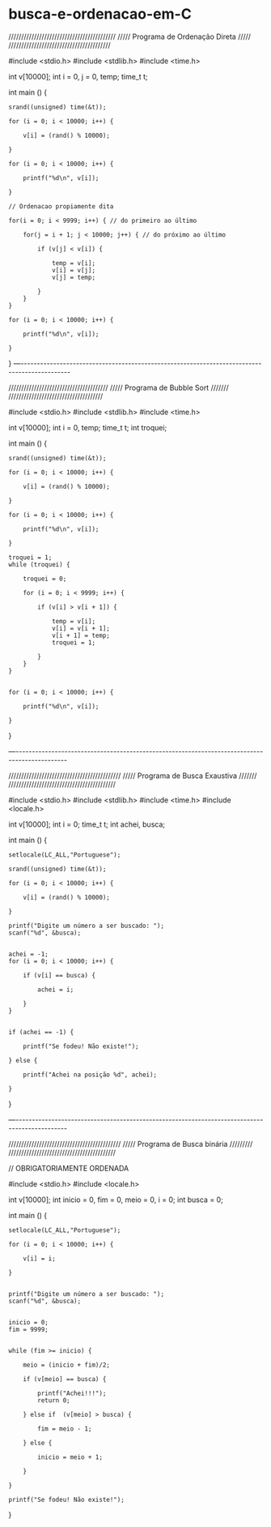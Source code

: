 # busca-e-ordenacao-em-C


//////////////////////////////////////////
/////  Programa de Ordenação Direta /////
////////////////////////////////////////

#include <stdio.h>
#include <stdlib.h>
#include <time.h>

int v[10000];
int i = 0, j = 0, temp;
time_t t;


int main () {
	
	srand((unsigned) time(&t));
	
	for (i = 0; i < 10000; i++) {
		
		v[i] = (rand() % 10000);
		
	}
	
	for (i = 0; i < 10000; i++) {
		
		printf("%d\n", v[i]);
		
	}        
	
	// Ordenacao propiamente dita
	
	for(i = 0; i < 9999; i++) { // do primeiro ao último
		
		for(j = i + 1; j < 10000; j++) { // do próximo ao último
		
			if (v[j] < v[i]) {
				
				temp = v[i];
				v[i] = v[j];
				v[j] = temp;
				
			}
		}                                                                              
	}
	
	for (i = 0; i < 10000; i++) {
		
		printf("%d\n", v[i]);
		
	}        
	
}
 —---------------------------------------------------------------------------------------------

///////////////////////////////////////
/////  Programa de Bubble Sort ///////
/////////////////////////////////////

#include <stdio.h>
#include <stdlib.h>
#include <time.h>

int v[10000];
int i = 0, temp;
time_t t;
int troquei;

int main () {
	
	srand((unsigned) time(&t));
	
	for (i = 0; i < 10000; i++) {
		
		v[i] = (rand() % 10000);
		
	}
	
	for (i = 0; i < 10000; i++) {
		
		printf("%d\n", v[i]);
		
	}        
	
	troquei = 1;
	while (troquei) {
		
		troquei = 0;
		
		for (i = 0; i < 9999; i++) {
	
			if (v[i] > v[i + 1]) {
				
				temp = v[i];
				v[i] = v[i + 1];
				v[i + 1] = temp;
				troquei = 1;
				
			}
		}
	}

	
	for (i = 0; i < 10000; i++) {
		
		printf("%d\n", v[i]);
		
	}        
	
}

—----------------------------------------------------------------------------------------------

////////////////////////////////////////////
/////  Programa de Busca Exaustiva  ///////
//////////////////////////////////////////

#include <stdio.h>
#include <stdlib.h>
#include <time.h>
#include <locale.h>

int v[10000];
int i = 0;
time_t t;
int achei, busca;

int main () {
	
	setlocale(LC_ALL,"Portuguese");
	
	srand((unsigned) time(&t));
	
	for (i = 0; i < 10000; i++) {
		
		v[i] = (rand() % 10000);
		
	}

	printf("Digite um número a ser buscado: ");
	scanf("%d", &busca);
	
	
	achei = -1;
	for (i = 0; i < 10000; i++) {
		
		if (v[i] == busca) {
			
			achei = i;
			
		}
	}


	if (achei == -1) {
		
		printf("Se fodeu! Não existe!");
		
	} else {
		
		printf("Achei na posição %d", achei);
		
	}
	
}

—----------------------------------------------------------------------------------------------

////////////////////////////////////////////
/////  Programa de Busca binária  /////////
//////////////////////////////////////////


// OBRIGATORIAMENTE ORDENADA 

#include <stdio.h>
#include <locale.h>

int v[10000];
int inicio = 0, fim = 0, meio = 0, i = 0;
int busca = 0;

int main () {
	
	setlocale(LC_ALL,"Portuguese");
	
	for (i = 0; i < 10000; i++) {
		
		v[i] = i;
		
	}


	printf("Digite um número a ser buscado: ");
	scanf("%d", &busca);
	
	
	inicio = 0;
	fim = 9999;

	
	while (fim >= inicio) {
		
		meio = (inicio + fim)/2;
		
		if (v[meio] == busca) {
		
			printf("Achei!!!");
			return 0;
		
		} else if  (v[meio] > busca) {
			
			fim = meio - 1;
			
		} else {
			
			inicio = meio + 1;
			
		}
		
	} 
	
	printf("Se fodeu! Não existe!");
	
}


